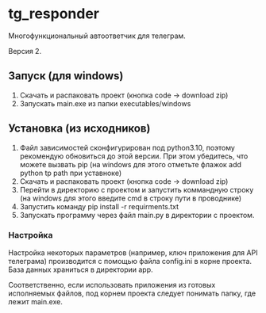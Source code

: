 # tg_responder
Многофункциональный автоответчик для телеграм.

Версия 2.

## Запуск (для windows)
1. Скачать и распаковать проект (кнопка code -> download zip)
2. Запускать main.exe из папки executables/windows

## Установка (из исходников)
1. Файл зависимостей сконфигурирован под python3.10, поэтому рекомендую обновиться до этой версии. При этом убедитесь, что можете вызвать pip (на windows для этого отметьте флажок add python tp path при уставноке)
2. Скачать и распаковать проект (кнопка code -> download zip)
3. Перейти в директорию с проектом и запустить коммандную строку (на windows для этого введите cmd в строку пути в проводнике)
4. Запустить команду pip install -r requirments.txt
5. Запускать программу через файл main.py в директории с проектом.

### Настройка
Настройка некоторых параметров (например, ключ приложения для API телеграма) производится с помощью файла config.ini в корне проекта.
База данных храниться в директории app.

Соответственно, если использовать приложения из готовых исполняемых файлов, под корнем проекта следует понимать папку, где лежит main.exe.


